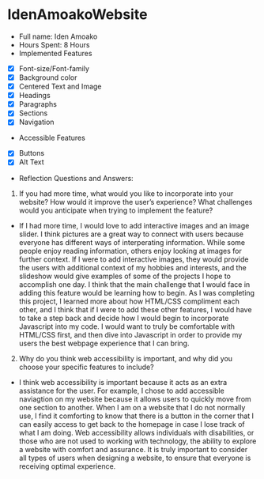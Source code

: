 # IdenAmoakoWebsite

* Full name: Iden Amoako
* Hours Spent: 8 Hours 
* Implemented Features 
* [x] Font-size/Font-family
* [x] Background color
* [x] Centered Text and Image
* [x] Headings
* [x] Paragraphs
* [x] Sections
* [x] Navigation
* Accessible Features
* [x] Buttons
* [x] Alt Text
* Reflection Questions and Answers:
1. If you had more time, what would you like to incorporate into your website? How would it improve the user’s experience? What challenges would you anticipate when trying to implement the feature?
* If I had more time, I would love to add interactive images and an image slider. I think pictures are a great way to connect with users because everyone has different ways of interperating information. While some people enjoy reading information, others enjoy looking at images for further context. If I were to add interactive images, they would provide the users with additional context of my hobbies and interests, and the slideshow would give examples of some of the projects I hope to accomplish one day. I think that the main challenge that I would face in adding this feature would be learning how to begin. As I was completing this project, I learned more about how HTML/CSS compliment each other, and I think that if I were to add these other features, I would have to take a step back and decide how I would begin to incorporate Javascript into my code. I would want to truly be comfortable with HTML/CSS first, and then dive into Javascript in order to provide my users the best webpage experience that I can bring.
2. Why do you think web accessibility is important, and why did you choose your specific features to include?
* I think web accessibility is important because it acts as an extra assistance for the user. For example, I chose to add accessible naviagtion on my website because it allows users to quickly move from one section to another. When I am on a website that I do not normally use, I find it comforting to know that there is a button in the corner that I can easily access to get back to the homepage in case I lose track of what I am doing. Web accessibility allows individuals with disabilities, or those who are not used to working with technology, the ability to explore a website with comfort and assurance. It is truly important to consider all types of users when designing a website, to ensure that everyone is receiving optimal experience.  
